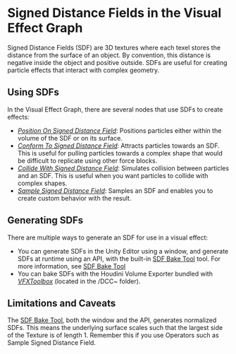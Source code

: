 # Signed Distance Fields in the Visual Effect Graph

Signed Distance Fields (SDF) are 3D textures where each texel stores the distance from the surface of an object. By convention, this distance is negative inside the object and positive outside. SDFs are useful for creating particle effects that interact with complex geometry.

## Using SDFs

In the Visual Effect Graph, there are several nodes that use SDFs to create effects:

- [*Position On Signed Distance Field*](Block-SetPosition(SignedDistanceField).md): Positions particles either within the volume of the SDF or on its surface.
- [*Conform To Signed Distance Field*](Block-ConformToSignedDistanceField.md): Attracts particles towards an SDF. This is useful for pulling particles towards a complex shape that would be difficult to replicate using other force blocks.
- [*Collide With Signed Distance Field*](Block-CollideWithSignedDistanceField.md): Simulates collision between particles and an SDF. This is useful when you want particles to collide with complex shapes.
- [*Sample Signed Distance Field*](Operator-SampleSDF.md): Samples an SDF and enables you to create custom behavior with the result. 

## Generating SDFs

There are multiple ways to generate an SDF for use in a visual effect:

- You can generate SDFs in the Unity Editor using a window, and generate SDFs at runtime using an API, with the built-in [SDF Bake Tool](sdf-bake-tool.md) tool. For more information, see [SDF Bake Tool](sdf-bake-tool.md)
- You can bake SDFs with the Houdini Volume Exporter bundled with [*VFXToolbox*](https://github.com/Unity-Technologies/VFXToolbox) (located in the /DCC~ folder).

## Limitations and Caveats

The [SDF Bake Tool](sdf-bake-tool.md), both the window and the API, generates normalized SDFs. This means the underlying surface scales such that the largest side of the Texture is of length 1. Remember this if you use Operators such as Sample Signed Distance Field.